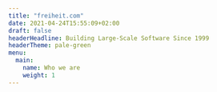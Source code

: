 ```yaml
---
title: "freiheit.com"
date: 2021-04-24T15:55:09+02:00
draft: false
headerHeadline: Building Large-Scale Software Since 1999
headerTheme: pale-green
menu:
  main:
    name: Who we are 
    weight: 1
---
```

